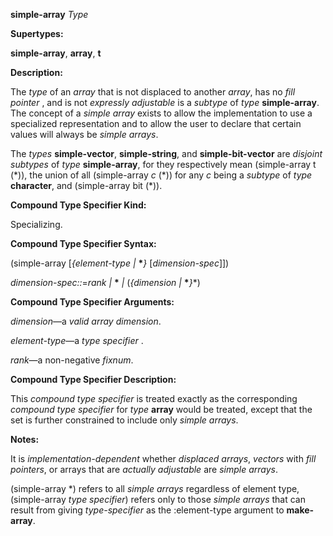 **simple-array** *Type* 

**Supertypes:** 

**simple-array**, **array**, **t** 

**Description:** 

The *type* of an *array* that is not displaced to another *array*, has no *fill pointer* , and is not *expressly adjustable* is a *subtype* of *type* **simple-array**. The concept of a *simple array* exists to allow the implementation to use a specialized representation and to allow the user to declare that certain values will always be *simple arrays*. 

The *types* **simple-vector**, **simple-string**, and **simple-bit-vector** are *disjoint subtypes* of *type* **simple-array**, for they respectively mean (simple-array t (\*)), the union of all (simple-array *c* (\*)) for any *c* being a *subtype* of *type* **character**, and (simple-array bit (\*)). 

**Compound Type Specifier Kind:** 

Specializing. 

**Compound Type Specifier Syntax:** 

(simple-array [*&#123;element-type |* **\****&#125;* [*dimension-spec*]]) 

*dimension-spec::*=*rank |* **\*** *|* (*&#123;dimension |* **\****&#125;*\*) 

**Compound Type Specifier Arguments:** 

*dimension*—a *valid array dimension*. 

*element-type*—a *type specifier* . 

*rank*—a non-negative *fixnum*. 



 

 

**Compound Type Specifier Description:** 

This *compound type specifier* is treated exactly as the corresponding *compound type specifier* for *type* **array** would be treated, except that the set is further constrained to include only *simple arrays*. 

**Notes:** 

It is *implementation-dependent* whether *displaced arrays*, *vectors* with *fill pointers*, or arrays that are *actually adjustable* are *simple arrays*. 

(simple-array \*) refers to all *simple arrays* regardless of element type, (simple-array *type specifier*) refers only to those *simple arrays* that can result from giving *type-specifier* as the :element-type argument to **make-array**. 

